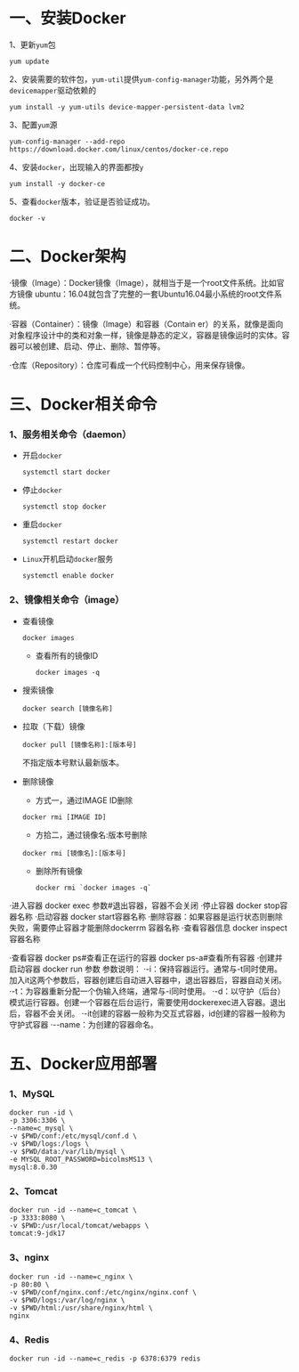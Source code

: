 # 一、安装Docker

1、更新`yum`包

```shell
yum update
```

2、安装需要的软件包，`yum-util`提供`yum-config-manager`功能，另外两个是`devicemapper`驱动依赖的

```shell
yum install -y yum-utils device-mapper-persistent-data lvm2
```

3、配置`yum`源

```shell
yum-config-manager --add-repo https://download.docker.com/linux/centos/docker-ce.repo
```

4、安装`docker`，出现输入的界面都按`y`

```shell
yum install -y docker-ce
```

5、查看`docker`版本，验证是否验证成功。

```shell
docker -v
```



# 二、Docker架构

·镜像（lmage）：Docker镜像（lmage），就相当于是一个root文件系统。比如官方镜像 ubuntu：16.04就包含了完整的一套Ubuntu16.04最小系统的root文件系统。

·容器（Container）：镜像（lmage）和容器（Contain er）的关系，就像是面向对象程序设计中的类和对象一样，镜像是静态的定义，容器是镜像运时的实体。容器可以被创建、启动、停止、删除、暂停等。

·仓库（Repository）：仓库可看成一个代码控制中心，用来保存镜像。

# 三、Docker相关命令

### 1、服务相关命令（daemon）

- 开启`docker`

  ```shell
  systemctl start docker
  ```

- 停止`docker`

  ```shell
  systemctl stop docker
  ```

- 重启`docker`

  ```shell
  systemctl restart docker
  ```

- `Linux`开机启动`docker`服务

  ```shell
  systemctl enable docker
  ```



### 2、镜像相关命令（image）

- 查看镜像

  ```shell
  docker images
  ```

  - 查看所有的镜像ID

    ```shell
    docker images -q
    ```

- 搜索镜像

  ```shell
  docker search [镜像名称]
  ```

- 拉取（下载）镜像

  ```shell
  docker pull [镜像名称]:[版本号]
  ```

  不指定版本号默认最新版本。

- 删除镜像

  - 方式一，通过IMAGE ID删除

  ```shell
  docker rmi [IMAGE ID]
  ```

  - 方拾二，通过镜像名:版本号删除

  ```shell
  docker rmi [镜像名]:[版本号]
  ```

  - 删除所有镜像

    ```shell
    docker rmi `docker images -q`
    ```



·进入容器
docker exec 参数#退出容器，容器不会关闭
·停止容器
docker stop容器名称
·启动容器
docker start容器名称
·删除容器：如果容器是运行状态则删除失败，需要停止容器才能删除dockerrm 容器名称
·查看容器信息
docker inspect容器名称





·查看容器
docker ps#查看正在运行的容器
docker ps-a#查看所有容器
·创建并启动容器
docker run 参数
参数说明：
·-i：保持容器运行。通常与-t同时使用。加入it这两个参数后，容器创建后自动进入容器中，退出容器后，容器自动关闭。
·-t：为容器重新分配一个伪输入终端，通常与-i同时使用。
·-d：以守护（后台）模式运行容器。创建一个容器在后台运行，需要使用dockerexec进入容器。退出后，容器不会关闭。
·-it创建的容器一般称为交互式容器，id创建的容器一般称为守护式容器
·--name：为创建的容器命名。



# 五、Docker应用部署

### 1、MySQL

```shell
docker run -id \
-p 3306:3306 \
--name=c_mysql \
-v $PWD/conf:/etc/mysql/conf.d \
-v $PWD/logs:/logs \
-v $PWD/data:/var/lib/mysql \
-e MYSQL_ROOT_PASSWORD=bicolmsMS13 \
mysql:8.0.30
```

### 2、Tomcat

```shell
docker run -id --name=c_tomcat \
-p 3333:8080 \
-v $PWD:/usr/local/tomcat/webapps \
tomcat:9-jdk17
```



### 3、nginx

```shell
docker run -id --name=c_nginx \
-p 80:80 \
-v $PWD/conf/nginx.conf:/etc/nginx/nginx.conf \
-v $PWD/logs:/var/log/nginx \
-v $PWD/html:/usr/share/nginx/html \
nginx
```



### 4、Redis

```shell
docker run -id --name=c_redis -p 6378:6379 redis
```

